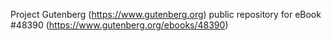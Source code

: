 Project Gutenberg (https://www.gutenberg.org) public repository for eBook #48390 (https://www.gutenberg.org/ebooks/48390)
